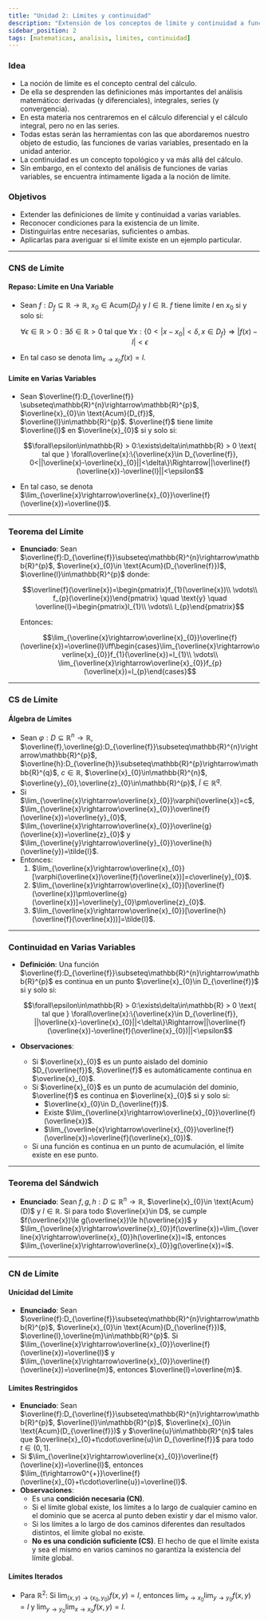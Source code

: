 ```yaml
---
title: "Unidad 2: Límites y continuidad"
description: "Extensión de los conceptos de límite y continuidad a funciones de varias variables. Se estudian definiciones, teoremas, condiciones necesarias y suficientes, y su aplicación en el análisis de funciones multivariables."
sidebar_position: 2
tags: [matematicas, analisis, limites, continuidad]
---
```


### Idea

- La noción de límite es el concepto central del cálculo.
- De ella se desprenden las definiciones más importantes del análisis matemático: derivadas (y diferenciales), integrales, series (y convergencia).
- En esta materia nos centraremos en el cálculo diferencial y el cálculo integral, pero no en las series.
- Todas estas serán las herramientas con las que abordaremos nuestro objeto de estudio, las funciones de varias variables, presentado en la unidad anterior.
- La continuidad es un concepto topológico y va más allá del cálculo.
- Sin embargo, en el contexto del análisis de funciones de varias variables, se encuentra íntimamente ligada a la noción de límite.

### Objetivos

- Extender las definiciones de límite y continuidad a varias variables.
- Reconocer condiciones para la existencia de un límite.
- Distinguirlas entre necesarias, suficientes o ambas.
- Aplicarlas para averiguar si el límite existe en un ejemplo particular.

---

### CNS de Límite

#### Repaso: Límite en Una Variable

- Sean $f:D_{f}\subseteq \mathbb{R} \rightarrow \mathbb{R}$, $x_{0}\in \text{Acum}(D_{f})$ y $l\in\mathbb{R}$. $f$ tiene límite $l$ en $x_{0}$ si y solo si:
  
  $$\forall\epsilon\in\mathbb{R} > 0:\exists\delta\in\mathbb{R} > 0 \text{ tal que } \forall x:\{0 < |x-x_{0}| < \delta, x\in D_{f}\}\Rightarrow|f(x)-l| < \epsilon$$
  
- En tal caso se denota $\lim_{x\rightarrow x_{0}}f(x)=l$.

#### Límite en Varias Variables

- Sean $\overline{f}:D_{\overline{f}} \subseteq\mathbb{R}^{n}\rightarrow\mathbb{R}^{p}$, $\overline{x}_{0}\in \text{Acum}(D_{f})$, $\overline{l}\in\mathbb{R}^{p}$. $\overline{f}$ tiene límite $\overline{l}$ en $\overline{x}_{0}$ si y solo si:
  
  $$\forall\epsilon\in\mathbb{R} > 0:\exists\delta\in\mathbb{R} > 0 \text{ tal que } \forall\overline{x}:\{\overline{x}\in D_{\overline{f}}, 0<||\overline{x}-\overline{x}_{0}||<\delta\}\Rightarrow||\overline{f}(\overline{x})-\overline{l}||<\epsilon$$
  
- En tal caso, se denota $\lim_{\overline{x}\rightarrow\overline{x}_{0}}\overline{f}(\overline{x})=\overline{l}$.

---

### Teorema del Límite

- **Enunciado**: Sean $\overline{f}:D_{\overline{f}}\subseteq\mathbb{R}^{n}\rightarrow\mathbb{R}^{p}$, $\overline{x}_{0}\in \text{Acum}(D_{\overline{f}})$, $\overline{l}\in\mathbb{R}^{p}$ donde:
  
  $$\overline{f}(\overline{x})=\begin{pmatrix}f_{1}(\overline{x})\\ \vdots\\ f_{p}(\overline{x})\end{pmatrix} \quad \text{y} \quad \overline{l}=\begin{pmatrix}l_{1}\\ \vdots\\ l_{p}\end{pmatrix}$$
  
  Entonces:
  
  $$\lim_{\overline{x}\rightarrow\overline{x}_{0}}\overline{f}(\overline{x})=\overline{l}\iff\begin{cases}\lim_{\overline{x}\rightarrow\overline{x}_{0}}f_{1}(\overline{x})=l_{1}\\ \vdots\\ \lim_{\overline{x}\rightarrow\overline{x}_{0}}f_{p}(\overline{x})=l_{p}\end{cases}$$

---

### CS de Límite

#### Álgebra de Límites

- Sean $\varphi:D\subseteq\mathbb{R}^{n}\rightarrow\mathbb{R}$, $\overline{f},\overline{g}:D_{\overline{f}}\subseteq\mathbb{R}^{n}\rightarrow\mathbb{R}^{p}$, $\overline{h}:D_{\overline{h}}\subseteq\mathbb{R}^{p}\rightarrow\mathbb{R}^{q}$, $c\in\mathbb{R}$, $\overline{x}_{0}\in\mathbb{R}^{n}$, $\overline{y}_{0},\overline{z}_{0}\in\mathbb{R}^{p}$, $\tilde{l}\in\mathbb{R}^{q}$.
- Si $\lim_{\overline{x}\rightarrow\overline{x}_{0}}\varphi(\overline{x})=c$, $\lim_{\overline{x}\rightarrow\overline{x}_{0}}\overline{f}(\overline{x})=\overline{y}_{0}$, $\lim_{\overline{x}\rightarrow\overline{x}_{0}}\overline{g}(\overline{x})=\overline{z}_{0}$ y $\lim_{\overline{y}\rightarrow\overline{y}_{0}}\overline{h}(\overline{y})=\tilde{l}$.
- Entonces:
  1. $\lim_{\overline{x}\rightarrow\overline{x}_{0}}[\varphi(\overline{x})\overline{f}(\overline{x})]=c\overline{y}_{0}$.
  2. $\lim_{\overline{x}\rightarrow\overline{x}_{0}}[\overline{f}(\overline{x})\pm\overline{g}(\overline{x})]=\overline{y}_{0}\pm\overline{z}_{0}$.
  3. $\lim_{\overline{x}\rightarrow\overline{x}_{0}}[\overline{h}(\overline{f}(\overline{x}))]=\tilde{l}$.

---

### Continuidad en Varias Variables

- **Definición**: Una función $\overline{f}:D_{\overline{f}}\subseteq\mathbb{R}^{n}\rightarrow\mathbb{R}^{p}$ es continua en un punto $\overline{x}_{0}\in D_{\overline{f}}$ si y solo si:
  
  $$\forall\epsilon\in\mathbb{R} > 0:\exists\delta\in\mathbb{R} > 0 \text{ tal que } \forall\overline{x}:\{\overline{x}\in D_{\overline{f}}, ||\overline{x}-\overline{x}_{0}||<\delta\}\Rightarrow||\overline{f}(\overline{x})-\overline{f}(\overline{x}_{0})||<\epsilon$$
  
- **Observaciones**:
  - Si $\overline{x}_{0}$ es un punto aislado del dominio $D_{\overline{f}}$, $\overline{f}$ es automáticamente continua en $\overline{x}_{0}$.
  - Si $\overline{x}_{0}$ es un punto de acumulación del dominio, $\overline{f}$ es continua en $\overline{x}_{0}$ si y solo si:
    - $\overline{x}_{0}\in D_{\overline{f}}$.
    - Existe $\lim_{\overline{x}\rightarrow\overline{x}_{0}}\overline{f}(\overline{x})$.
    - $\lim_{\overline{x}\rightarrow\overline{x}_{0}}\overline{f}(\overline{x})=\overline{f}(\overline{x}_{0})$.
  - Si una función es continua en un punto de acumulación, el límite existe en ese punto.

---

### Teorema del Sándwich

- **Enunciado**: Sean $f,g,h:D\subseteq\mathbb{R}^{n}\rightarrow\mathbb{R}$, $\overline{x}_{0}\in \text{Acum}(D)$ y $l\in\mathbb{R}$. Si para todo $\overline{x}\in D$, se cumple $f(\overline{x})\le g(\overline{x})\le h(\overline{x})$ y $\lim_{\overline{x}\rightarrow\overline{x}_{0}}f(\overline{x})=\lim_{\overline{x}\rightarrow\overline{x}_{0}}h(\overline{x})=l$, entonces $\lim_{\overline{x}\rightarrow\overline{x}_{0}}g(\overline{x})=l$.

---

### CN de Límite

#### Unicidad del Límite

- **Enunciado**: Sean $\overline{f}:D_{\overline{f}}\subseteq\mathbb{R}^{n}\rightarrow\mathbb{R}^{p}$, $\overline{x}_{0}\in \text{Acum}(D_{\overline{f}})$, $\overline{l},\overline{m}\in\mathbb{R}^{p}$.
  Si $\lim_{\overline{x}\rightarrow\overline{x}_{0}}\overline{f}(\overline{x})=\overline{l}$ y $\lim_{\overline{x}\rightarrow\overline{x}_{0}}\overline{f}(\overline{x})=\overline{m}$, entonces $\overline{l}=\overline{m}$.

#### Límites Restringidos

- **Enunciado**: Sean $\overline{f}:D_{\overline{f}}\subseteq\mathbb{R}^{n}\rightarrow\mathbb{R}^{p}$, $\overline{l}\in\mathbb{R}^{p}$, $\overline{x}_{0}\in \text{Acum}(D_{\overline{f}})$ y $\overline{u}\in\mathbb{R}^{n}$ tales que $\overline{x}_{0}+t\cdot\overline{u}\in D_{\overline{f}}$ para todo $t\in(0,1]$.
- Si $\lim_{\overline{x}\rightarrow\overline{x}_{0}}\overline{f}(\overline{x})=\overline{l}$, entonces $\lim_{t\rightarrow0^{+}}\overline{f}(\overline{x}_{0}+t\cdot\overline{u})=\overline{l}$.
- **Observaciones**:
  - Es una **condición necesaria (CN)**.
  - Si el límite global existe, los límites a lo largo de cualquier camino en el dominio que se acerca al punto deben existir y dar el mismo valor.
  - Si los límites a lo largo de dos caminos diferentes dan resultados distintos, el límite global no existe.
  - **No es una condición suficiente (CS)**. El hecho de que el límite exista y sea el mismo en varios caminos no garantiza la existencia del límite global.

#### Límites Iterados

- Para $\mathbb{R}^{2}$: Si $\lim_{(x,y)\rightarrow(x_{0},y_{0})}f(x,y)=l$, entonces $\lim_{x\rightarrow x_{0}}\lim_{y\rightarrow y_{0}}f(x,y)=l$ y $\lim_{y\rightarrow y_{0}}\lim_{x\rightarrow x_{0}}f(x,y)=l$.
